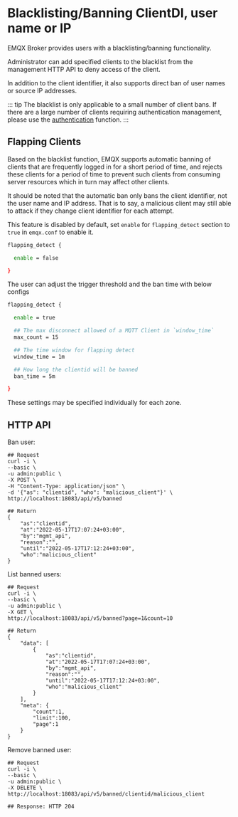 # Blacklisting/Banning ClientDI, user name or IP

EMQX Broker provides users with a blacklisting/banning functionality.

Administrator can add specified clients to the blacklist from the management HTTP API
to deny access of the client.

In addition to the client identifier, it also supports direct ban of user names or source IP addresses.

::: tip
The blacklist is only applicable to a small number of client bans.
If there are a large number of clients requiring authentication management,
please use the [authentication](./authn/authn.md)  function.
:::

## Flapping Clients

Based on the blacklist function, EMQX supports automatic banning of clients that are frequently
logged in for a short period of time, and rejects these clients for a period of time
to prevent such clients from consuming server resources which in turn may affect other clients.

It should be noted that the automatic ban only bans the client identifier,
not the user name and IP address.
That is to say, a malicious client may still able to attack if they change client identifier for each attempt.

This feature is disabled by default, set `enable` for `flapping_detect` section to `true` in `emqx.conf` to enable it.

```bash
flapping_detect {

  enable = false

}
```

The user can adjust the trigger threshold and the ban time with below configs

```bash
flapping_detect {

  enable = true

  ## The max disconnect allowed of a MQTT Client in `window_time`
  max_count = 15

  ## The time window for flapping detect
  window_time = 1m

  ## How long the clientid will be banned
  ban_time = 5m

}
```

These settings may be specified individually for each zone.

## HTTP API

Ban user:

```shell
## Request
curl -i \
--basic \
-u admin:public \
-X POST \
-H "Content-Type: application/json" \
-d '{"as": "clientid", "who": "malicious_client"}' \
http://localhost:18083/api/v5/banned

## Return
{
    "as":"clientid",
    "at":"2022-05-17T17:07:24+03:00",
    "by":"mgmt_api",
    "reason":"",
    "until":"2022-05-17T17:12:24+03:00",
    "who":"malicious_client"
}
```

List banned users:

```shell
## Request
curl -i \
--basic \
-u admin:public \
-X GET \
http://localhost:18083/api/v5/banned?page=1&count=10

## Return
{
    "data": [
        {
            "as":"clientid",
            "at":"2022-05-17T17:07:24+03:00",
            "by":"mgmt_api",
            "reason":"",
            "until":"2022-05-17T17:12:24+03:00",
            "who":"malicious_client"
        }
    ],
    "meta": {
        "count":1,
        "limit":100,
        "page":1
    }
}
```

Remove banned user:

```shell
## Request
curl -i \
--basic \
-u admin:public \
-X DELETE \
http://localhost:18083/api/v5/banned/clientid/malicious_client

## Response: HTTP 204
```


